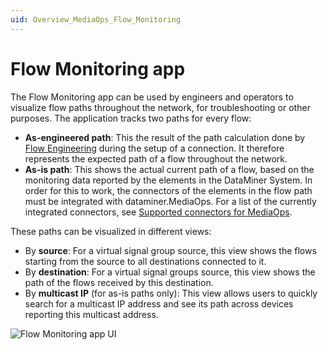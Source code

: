 ```yaml
---
uid: Overview_MediaOps_Flow_Monitoring
---
```


# Flow Monitoring app

The Flow Monitoring app can be used by engineers and operators to visualize flow paths throughout the network, for troubleshooting or other purposes. The application tracks two paths for every flow:

- **As-engineered path**: This the result of the path calculation done by [Flow Engineering](xref:Overview_MediaOps_Flow_Engineering) during the setup of a connection. It therefore represents the expected path of a flow throughout the network.
- **As-is path**: This shows the actual current path of a flow, based on the monitoring data reported by the elements in the DataMiner System. In order for this to work, the connectors of the elements in the flow path must be integrated with dataminer.MediaOps. For a list of the currently integrated connectors, see [Supported connectors for MediaOps](xref:Overview_MediaOps_supported_connectors).

These paths can be visualized in different views:

- By **source**: For a virtual signal group source, this view shows the flows starting from the source to all destinations connected to it.
- By **destination**: For a virtual signal groups source, this view shows the path of the flows received by this destination.
- By **multicast IP** (for as-is paths only): This view allows users to quickly search for a multicast IP address and see its path across devices reporting this multicast address.

![Flow Monitoring app UI](~/dataminer-overview/images/flowmonitoring_1.png)
